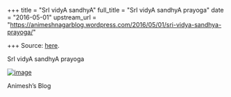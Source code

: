 +++
title = "SrI vidyA sandhyA"
full_title = "SrI vidyA sandhyA prayoga"
date = "2016-05-01"
upstream_url = "https://animeshnagarblog.wordpress.com/2016/05/01/sri-vidya-sandhya-prayoga/"

+++
Source: [here](https://animeshnagarblog.wordpress.com/2016/05/01/sri-vidya-sandhya-prayoga/).

SrI vidyA sandhyA prayoga

[![image](https://animeshnagarblog.files.wordpress.com/2016/05/img_20160501_151940.jpg?w=700 "IMG_20160501_151940.JPG")](https://animeshnagarblog.files.wordpress.com/2016/05/img_20160501_151940.jpg)

Animesh’s Blog
